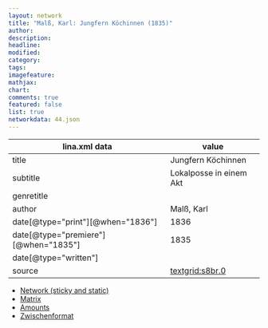 ```yaml
---
layout: network
title: "Malß, Karl: Jungfern Köchinnen (1835)"
author:
description:
headline:
modified:
category:
tags:
imagefeature: 
mathjax: 
chart: 
comments: true
featured: false
list: true
networkdata: 44.json
---
```

lina.xml data  | value
------------- | -------------
title|Jungfern Köchinnen
subtitle|Lokalposse in einem Akt
genretitle|
author|Malß, Karl
date[@type="print"][@when="1836"]|1836
date[@type="premiere"][@when="1835"]|1835
date[@type="written"]|
source|[textgrid:s8br.0](https://textgridlab.org/1.0/tgcrud-public/rest/textgrid:s8br.0/data)



* [Network (sticky and static)](/linas/network44)
* [Matrix](/linas/matrix44)
* [Amounts](/linas/amount44)
* [Zwischenformat](/linas/lina44 )
